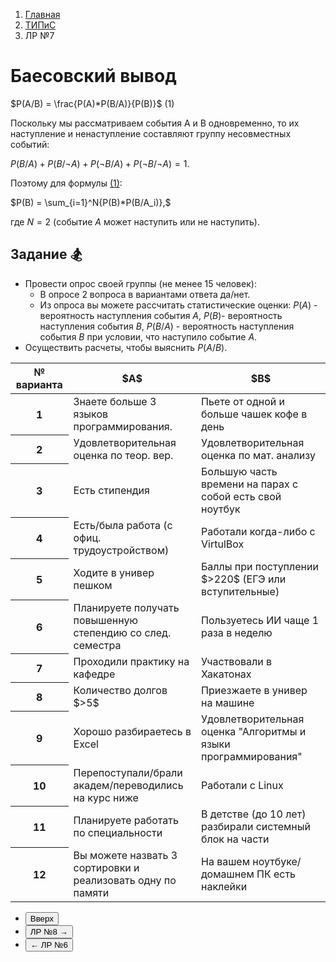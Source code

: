 <ol class="breadcrumb">
  <li class="breadcrumb-item"><a href="{{ site.baseurl }}">Главная</a></li>
  <li class="breadcrumb-item"><a href="{{ site.baseurl }}/TIPiS/index.html">ТИПиС</a></li>
  <li class="breadcrumb-item active">ЛР №7</li>
</ol>

<nav>
  <ul></ul>
</nav>

# Баесовский вывод

$P(A/B) = \frac{P(A)*P(B/A)}{P(B)}$ <a id="eq_1" class="float-end">(1)</a>

Поскольку мы рассматриваем события A и B одновременно, то их наступление и ненаступление составляют группу несовместных событий:

$P(B/A) + P(B/\lnot A) + P(\lnot B/A) + P(\lnot B/\lnot A) = 1.$

Поэтому для формулы [(1)](#eq_1):

$P(B) = \sum_{i=1}^N{P(B)*P(B/A_i)},$

где $N=2$ (событие $A$ может наступить или не наступить).


## Задание 🏂

* Провести опрос своей группы (не менее 15 человек):
  * В опросе 2 вопроса в вариантами ответа да/нет.
  * Из опроса вы можете рассчитать статистические оценки: $P(A)$ - вероятность наступления события $A$, $P(B)$- вероятность наступления события $B$, $P(B/A)$ - вероятность наступления события $B$ при условии, что наступило событие $A$.
* Осуществить расчеты, чтобы выяснить $P(A/B)$.

<div class="table-responsive">
<table class="table table-hover border-primary table-bordered">
  <thead>
    <tr class="table-dark">
      <th scope="col">№ варианта</th>
      <th scope="col">$A$</th>
      <th scope="col">$B$</th>
    </tr>
  </thead>
  <tbody>
    <tr>
      <th scope="row">1</th>
      <td>Знаете больше 3 языков программирования.</td>
      <td>Пьете от одной и больше чашек кофе в день</td>
    </tr>
    <tr>
      <th scope="row">2</th>
      <td>Удовлетворительная оценка по теор. вер.</td>
      <td>Удовлетворительная оценка по мат. анализу</td>
    </tr>
    <tr>
      <th scope="row">3</th>
      <td>Есть стипендия</td>
      <td>Большую часть времени на парах с собой есть свой ноутбук</td>
    </tr>
    <tr>
      <th scope="row">4</th>
      <td>Есть/была работа (с офиц. трудоустройством)</td>
      <td>Работали когда-либо с VirtulBox</td>
    </tr>
    <tr>
      <th scope="row">5</th>
      <td>Ходите в универ пешком</td>
      <td>Баллы при поступлении $>220$ (ЕГЭ или вступительные)</td>
    </tr>
    <tr>
      <th scope="row">6</th>
      <td>Планируете получать повышенную степендию со след. семестра</td>
      <td>Пользуетесь ИИ чаще 1 раза в неделю</td>
    </tr>
    <tr>
      <th scope="row">7</th>
      <td>Проходили практику на кафедре</td>
      <td>Участвовали в Хакатонах</td>
    </tr>
    <tr>
      <th scope="row">8</th>
      <td>Количество долгов $>5$</td>
      <td>Приезжаете в универ на машине</td>
    </tr>
    <tr>
      <th scope="row">9</th>
      <td>Хорошо разбираетесь в Excel</td>
      <td>Удовлетворительная оценка "Алгоритмы и языки программирования"</td>
    </tr>
    <tr>
      <th scope="row">10</th>
      <td>Перепоступали/брали академ/переводились на курс ниже</td>
      <td>Работали с Linux</td>
    </tr>
    <tr>
      <th scope="row">11</th>
      <td>Планируете работать по специальности</td>
      <td>В детстве (до 10 лет) разбирали системный блок на части</td>
    </tr>
    <tr>
      <th scope="row">12</th>
      <td>Вы можете назвать 3 сортировки и реализовать одну по памяти</td>
      <td>На вашем ноутбуке/домашнем ПК есть наклейки</td>
    </tr>
   </tbody>
</table>
</div>


<div class="row">
  <div class="col-lg-12">
   <ul class="list-unstyled">
     <li class="float-end">
       <button type="button" class="btn btn-outline-primary" onclick="window.location.href='#баесовский-вывод';">Вверх</button>
     </li>
     <li  class="float-end">
       <button type="button" class="btn btn-primary" onclick="window.location.href='{{ site.baseurl }}/TIPiS/labs/lab8.html';">ЛР №8 →</button>
     </li>
     <li>
       <button type="button" class="btn btn-primary" onclick="window.location.href='{{ site.baseurl }}/TIPiS/labs/lab6.html';">← ЛР №6</button>
     </li>
   </ul>
  </div>
</div>
